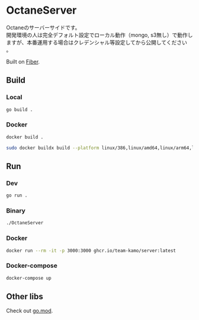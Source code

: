 # OctaneServer

Octaneのサーバーサイドです。  
開発環境の人は完全デフォルト設定でローカル動作（mongo, s3無し）で動作しますが、本番運用する場合はクレデンシャル等設定してから公開してください
。

Built on [Fiber](https://gofiber.io/).

## Build

### Local

```sh
go build .
```

### Docker

```sh
docker build .
```

```sh
sudo docker buildx build --platform linux/386,linux/amd64,linux/arm64,linux/arm/v6,linux/arm/v7 -t ghcr.io/team-kamo/server:latest --push .
```

## Run

### Dev

```sh
go run .
```

### Binary

```sh
./OctaneServer
```

### Docker

```sh
docker run --rm -it -p 3000:3000 ghcr.io/team-kamo/server:latest
```

### Docker-compose

```sh
docker-compose up
```

## Other libs

Check out [go.mod](./go.mod).

